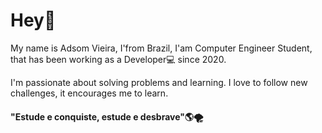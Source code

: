 # Hey👋

My name is Adsom Vieira, I'from Brazil, I'am Computer Engineer Student, that has been working as a Developer💻 since 2020.

I'm passionate about solving problems and learning. I love to follow new challenges, it encourages me to learn.

#### "Estude e conquiste, estude e desbrave"🌎🌪
